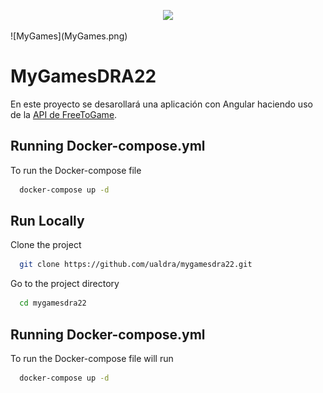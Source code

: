<p align="center"><a><img src="https://www.vectorlogo.zone/logos/angular/angular-ar21.png" width="600"></a></p>
![MyGames](MyGames.png)

# MyGamesDRA22

En este proyecto se desarollará una aplicación con Angular haciendo uso de la [API de FreeToGame](https://www.freetogame.com/api-doc).

## Running Docker-compose.yml

To run the Docker-compose file 

```bash
  docker-compose up -d
```

## Run Locally

Clone the project

```bash
  git clone https://github.com/ualdra/mygamesdra22.git
```

Go to the project directory

```bash
  cd mygamesdra22
```
## Running Docker-compose.yml

To run the Docker-compose file will run

```bash
  docker-compose up -d
```
